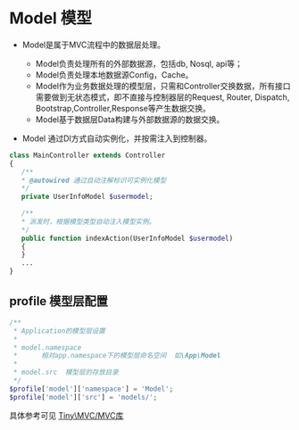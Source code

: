 Model 模型
====

* Model是属于MVC流程中的数据层处理。
  * Model负责处理所有的外部数据源，包括db, Nosql, api等；   
  * Model负责处理本地数据源Config，Cache。   
  * Model作为业务数据处理的模型层，只需和Controller交换数据，所有接口需要做到无状态模式，即不直接与控制器层的Request, Router, Dispatch, Bootstrap,Controller,Response等产生数据交换。   
  * Model基于数据层Data构建与外部数据源的数据交换。   
  
* Model 通过DI方式自动实例化，并按需注入到控制器。  
```php
class MainController extends Controller
{
   /**
   * @autowired 通过自动注解标识可实例化模型
   */
   private UserInfoModel $usermodel;
   
   /**
   * 派发时，根据模型类型自动注入模型实例。
   */
   public function indexAction(UserInfoModel $usermodel)
   {
   }
   ...
}
```
profile 模型层配置
----
```php
/**
 * Application的模型层设置
 * 
 * model.namespace 
 *      相对app.namespace下的模型层命名空间  如\App\Model
 *      
 * model.src  模型层的存放目录
 */
$profile['model']['namespace'] = 'Model';
$profile['model']['src'] = 'models/';

```


具体参考可见 [Tiny\MVC/MVC库](https://github.com/tinyphporg/tinyphp-docs/blob/master/docs/lib/mvc.md)
